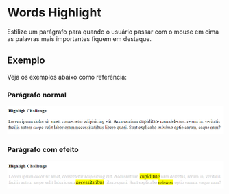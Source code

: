# Words Highlight

Estilize um parágrafo para quando o usuário passar com o mouse em cima as palavras mais importantes fiquem em destaque.

## Exemplo

Veja os exemplos abaixo como referência:

### Parágrafo normal
![Parágrafo sem hover](words-highlight.png)

### Parágrafo com efeito
![Parágrafo com hover](words-highlight-hover.png)
